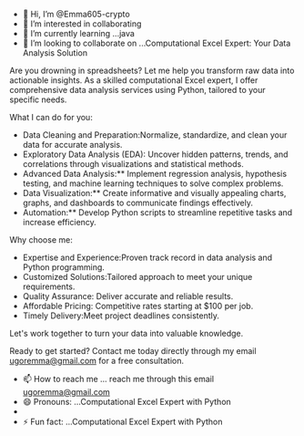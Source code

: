 - 👋 Hi, I’m @Emma605-crypto
- 👀 I’m interested in collaborating 
- 🌱 I’m currently learning ...java
- 💞️ I’m looking to collaborate on ...Computational Excel Expert: Your Data Analysis Solution

Are you drowning in spreadsheets? Let me help you transform raw data into actionable insights. As a skilled computational Excel expert, I offer comprehensive data analysis services using Python, tailored to your specific needs.

What I can do for you:

* Data Cleaning and Preparation:Normalize, standardize, and clean your data for accurate analysis. 
* Exploratory Data Analysis (EDA): Uncover hidden patterns, trends, and correlations through visualizations and statistical methods.
* Advanced Data Analysis:** Implement regression analysis, hypothesis testing, and machine learning techniques to solve complex problems. 
* Data Visualization:** Create informative and visually appealing charts, graphs, and dashboards to communicate findings effectively.
* Automation:** Develop Python scripts to streamline repetitive tasks and increase efficiency.

Why choose me:
* Expertise and Experience:Proven track record in data analysis and Python programming.
* Customized Solutions:Tailored approach to meet your unique requirements.
* Quality Assurance: Deliver accurate and reliable results.
* Affordable Pricing: Competitive rates starting at $100 per job.
* Timely Delivery:Meet project deadlines consistently.

Let's work together to turn your data into valuable knowledge.

Ready to get started? Contact me today directly through my email ugoremma@gmail.com   for a free consultation.

- 📫 How to reach me ... reach me through this email ugoremma@gmail.com
- 😄 Pronouns: ...Computational Excel Expert with Python
- 
- ⚡ Fun fact: ...Computational Excel Expert with Python


<!---
Emma605-crypto/Emma605-crypto is a ✨ special ✨ repository because its `README.md` (this file) appears on your GitHub profile.
You can click the Preview link to take a look at your changes.
--->

